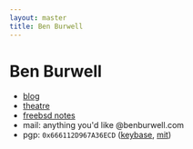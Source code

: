 ```yaml
---
layout: master
title: Ben Burwell
---
```


# Ben Burwell

- [blog](/posts/)
- [theatre](/theatre.html)
- [freebsd notes](/freebsd.html)
- mail: anything you'd like @benburwell.com
- pgp: `0x666112D967A36ECD` ([keybase][], [mit][])

[mit]: http://pgp.mit.edu/pks/lookup?op=get&search=0x666112D967A36ECD
[keybase]: https://keybase.io/benburwell/key.asc
